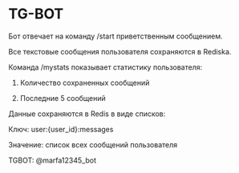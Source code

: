 # TG-BOT

Бот отвечает на команду /start приветственным сообщением.

Все текстовые сообщения пользователя сохраняются в Rediska.

Команда /mystats показывает статистику пользователя:

1. Количество сохраненных сообщений

2. Последние 5 сообщений

Данные сохраняются в Redis в виде списков:

Ключ: user:{user_id}:messages

Значение: список всех сообщений пользователя

TGBOT: @marfa12345_bot
